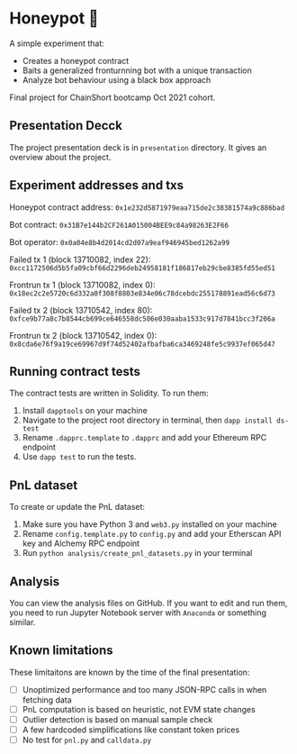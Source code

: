 # Honeypot :honey_pot:

A simple experiment that:
- Creates a honeypot contract
- Baits a generalized fronturnning bot with a unique transaction
- Analyze bot behaviour using a black box approach

Final project for ChainShort bootcamp Oct 2021 cohort. 

## Presentation Decck
The project presentation deck is in `presentation` directory. It gives an
overview about the project.

## Experiment addresses and txs
Honeypot contract address:
`0x1e232d5871979eaa715de2c38381574a9c886bad`

Bot contract:
`0x31B7e144b2CF261A015004BEE9c84a98263E2F66`

Bot operator:
`0x0a04e8b4d2014cd2d07a9eaf946945bed1262a99`

Failed tx 1 (block 13710082, index 22):
`0xcc1172506d5b5fa09cbf66d2296deb24958181f186817eb29cbe8385fd55ed51`

Frontrun tx 1 (block 13710082, index 0):
`0x18ec2c2e5720c6d332a0f308f8803e834e06c78dcebdc255178891ead56c6d73`

Failed tx 2 (block 13710542, index 80): 
`0xfce9b77a8c7b8544cb699ce646558dc506e030aaba1533c917d7841bcc3f206a`

Frontrun tx 2 (block 13710542, index 0):
`0x8cda6e76f9a19ce69967d9f74d52402afbafba6ca3469248fe5c9937ef065d47`

## Running contract tests
The contract tests are written in Solidity. To run them:
1. Install `dapptools` on your machine
2. Navigate to the project root directory in terminal, then `dapp install ds-test`
3. Rename `.dapprc.template` to `.dapprc` and add your Ethereum RPC endpoint
4. Use `dapp test` to run the tests.

## PnL dataset
To create or update the PnL dataset:
1. Make sure you have Python 3 and `web3.py` installed on your machine
2. Rename `config.template.py` to `config.py` and add your Etherscan API key and
   Alchemy RPC endpoint
3. Run `python analysis/create_pnl_datasets.py` in your terminal

## Analysis
You can view the analysis files on GitHub. If you want to edit and run them, you
need to run Jupyter Notebook server with `Anaconda` or something similar.

## Known limitations
These limitaitons are known by the time of the final presentation:
- [ ] Unoptimized performance and too many JSON-RPC calls in when fetching data
- [ ] PnL computation is based on heuristic, not EVM state changes
- [ ] Outlier detection is based on manual sample check
- [ ] A few hardcoded simplifications like constant token prices
- [ ] No test for `pnl.py` and `calldata.py`
